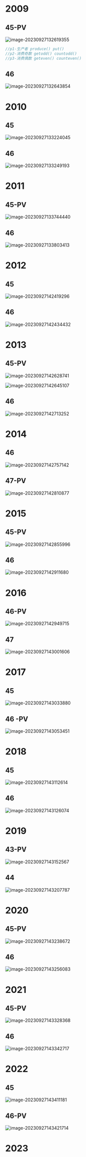 # 2009

## 45-PV

![image-20230927132619355](images/image-20230927132619355.png)

```c
//p1-生产者 produce() put()
//p2-消费奇数 getodd() countodd()
//p3-消费偶数 geteven() counteven()


```











## 46

![image-20230927132643854](images/image-20230927132643854.png)























# 2010

## 45

![image-20230927133224045](images/image-20230927133224045.png)























## 46

![image-20230927133249193](images/image-20230927133249193.png)





















# 2011

## 45-PV

![image-20230927133744440](images/image-20230927133744440.png)













## 46

![image-20230927133803413](images/image-20230927133803413.png)













# 2012

## 45

![image-20230927142419296](images/image-20230927142419296.png)



















## 46

![image-20230927142434432](images/image-20230927142434432.png)

















# 2013

## 45-PV

![image-20230927142628741](images/image-20230927142628741.png)

![image-20230927142645107](images/image-20230927142645107.png)

















## 46

![image-20230927142713252](images/image-20230927142713252.png)















# 2014

## 46

![image-20230927142757142](images/image-20230927142757142.png)

















## 47-PV

![image-20230927142810877](images/image-20230927142810877.png)











# 2015

## 45-PV

![image-20230927142855996](images/image-20230927142855996.png)













## 46

![image-20230927142911680](images/image-20230927142911680.png)











# 2016

## 46-PV

![image-20230927142949715](images/image-20230927142949715.png)









## 47

![image-20230927143001606](images/image-20230927143001606.png)







# 2017

## 45

![image-20230927143033880](images/image-20230927143033880.png)











## 46 -PV

![image-20230927143053451](images/image-20230927143053451.png)



# 2018

## 45

![image-20230927143112614](images/image-20230927143112614.png)

## 46

![image-20230927143126074](images/image-20230927143126074.png)



# 2019

## 43-PV

![image-20230927143152567](images/image-20230927143152567.png)





## 44

![image-20230927143207787](images/image-20230927143207787.png)



# 2020

## 45-PV

![image-20230927143238672](images/image-20230927143238672.png)



## 46

![image-20230927143256083](images/image-20230927143256083.png)

# 2021

## 45-PV

![image-20230927143328368](images/image-20230927143328368.png)

## 46

![image-20230927143342717](images/image-20230927143342717.png)



# 2022

## 45

![image-20230927143411181](images/image-20230927143411181.png)

## 46-PV

![image-20230927143421714](images/image-20230927143421714.png)



# 2023

